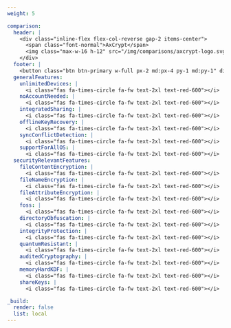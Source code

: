 ```yaml
---
weight: 5

comparison:
  header: |
    <div class="inline-flex flex-col-reverse gap-2 items-center">
      <span class="font-normal">AxCrypt</span>
      <img class="max-w-16 h-12" src="/img/comparisons/axcrypt-logo.svg">
    </div>
  footer: |
    <button class="btn btn-primary w-full px-2 md:px-4 py-1 md:py-1" disabled>Coming Soon</button>
  generalFeatures:
    unlimitedDevices: |
      <i class="fas fa-times-circle fa-fw text-2xl text-red-600"></i>
    noAccountNeeded: |
      <i class="fas fa-times-circle fa-fw text-2xl text-red-600"></i>
    integratedSharing: |
      <i class="fas fa-times-circle fa-fw text-2xl text-red-600"></i>
    offlineKeyRecovery: |
      <i class="fas fa-times-circle fa-fw text-2xl text-red-600"></i>
    syncConflictDetection: |
      <i class="fas fa-times-circle fa-fw text-2xl text-red-600"></i>
    supportForAllOS: |
      <i class="fas fa-times-circle fa-fw text-2xl text-red-600"></i>
  securityRelevantFeatures:
    fileContentEncryption: |
      <i class="fas fa-times-circle fa-fw text-2xl text-red-600"></i>
    fileNameEncryption: |
      <i class="fas fa-times-circle fa-fw text-2xl text-red-600"></i>
    fileAttributeEncryption: |
      <i class="fas fa-times-circle fa-fw text-2xl text-red-600"></i>
    foss: |
      <i class="fas fa-times-circle fa-fw text-2xl text-red-600"></i>
    directoryObfuscation: |
      <i class="fas fa-times-circle fa-fw text-2xl text-red-600"></i>
    integrityProtection: |
      <i class="fas fa-times-circle fa-fw text-2xl text-red-600"></i>
    quantumResistant: |
      <i class="fas fa-times-circle fa-fw text-2xl text-red-600"></i>
    auditedCryptography: |
      <i class="fas fa-times-circle fa-fw text-2xl text-red-600"></i>
    memoryHardKDF: |
      <i class="fas fa-times-circle fa-fw text-2xl text-red-600"></i>
    shareKeys: |
      <i class="fas fa-times-circle fa-fw text-2xl text-red-600"></i>

_build:
  render: false
  list: local
---
```

